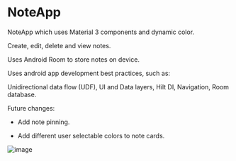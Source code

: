 # NoteApp
NoteApp which uses Material 3 components and dynamic color.

Create, edit, delete and view notes.

Uses Android Room to store notes on device.

Uses android app development best practices, such as:


Unidirectional data flow (UDF), UI and Data layers, Hilt DI, Navigation, Room database.

Future changes:

- Add note pinning.

- Add different user selectable colors to note cards. 

![image](https://user-images.githubusercontent.com/112856256/230101833-223a6bb4-40ef-4756-9cae-ff78cc406f0f.png)
